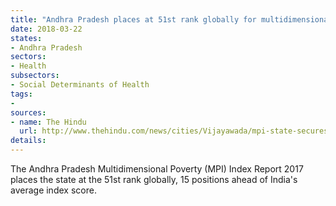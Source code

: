 ```yaml
---
title: "Andhra Pradesh places at 51st rank globally for multidimensional poverty index"
date: 2018-03-22
states:
- Andhra Pradesh
sectors:
- Health
subsectors:
- Social Determinants of Health
tags:
- 
sources:
- name: The Hindu
  url: http://www.thehindu.com/news/cities/Vijayawada/mpi-state-secures-rank-equivalent-to-51st-globally/article23232904.ece
details:
---
```


The Andhra Pradesh Multidimensional Poverty (MPI) Index Report 2017 places the state at the 51st rank globally, 15 positions ahead of India's average index score.
